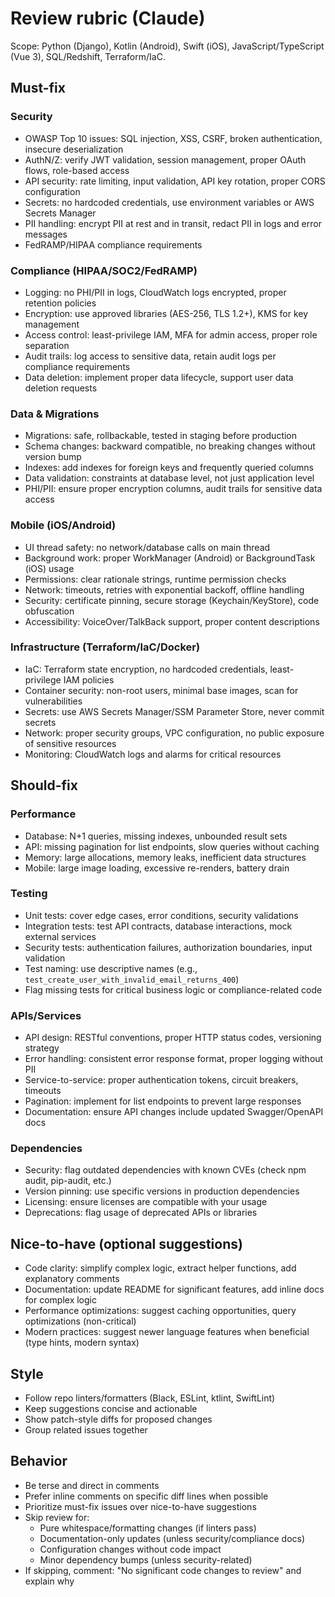 # Review rubric (Claude)
Scope: Python (Django), Kotlin (Android), Swift (iOS), JavaScript/TypeScript (Vue 3), SQL/Redshift, Terraform/IaC.

## Must-fix

### Security
- OWASP Top 10 issues: SQL injection, XSS, CSRF, broken authentication, insecure deserialization
- AuthN/Z: verify JWT validation, session management, proper OAuth flows, role-based access
- API security: rate limiting, input validation, API key rotation, proper CORS configuration
- Secrets: no hardcoded credentials, use environment variables or AWS Secrets Manager
- PII handling: encrypt PII at rest and in transit, redact PII in logs and error messages
- FedRAMP/HIPAA compliance requirements

### Compliance (HIPAA/SOC2/FedRAMP)
- Logging: no PHI/PII in logs, CloudWatch logs encrypted, proper retention policies
- Encryption: use approved libraries (AES-256, TLS 1.2+), KMS for key management
- Access control: least-privilege IAM, MFA for admin access, proper role separation
- Audit trails: log access to sensitive data, retain audit logs per compliance requirements
- Data deletion: implement proper data lifecycle, support user data deletion requests

### Data & Migrations
- Migrations: safe, rollbackable, tested in staging before production
- Schema changes: backward compatible, no breaking changes without version bump
- Indexes: add indexes for foreign keys and frequently queried columns
- Data validation: constraints at database level, not just application level
- PHI/PII: ensure proper encryption columns, audit trails for sensitive data access

### Mobile (iOS/Android)
- UI thread safety: no network/database calls on main thread
- Background work: proper WorkManager (Android) or BackgroundTask (iOS) usage
- Permissions: clear rationale strings, runtime permission checks
- Network: timeouts, retries with exponential backoff, offline handling
- Security: certificate pinning, secure storage (Keychain/KeyStore), code obfuscation
- Accessibility: VoiceOver/TalkBack support, proper content descriptions

### Infrastructure (Terraform/IaC/Docker)
- IaC: Terraform state encryption, no hardcoded credentials, least-privilege IAM policies
- Container security: non-root users, minimal base images, scan for vulnerabilities
- Secrets: use AWS Secrets Manager/SSM Parameter Store, never commit secrets
- Network: proper security groups, VPC configuration, no public exposure of sensitive resources
- Monitoring: CloudWatch logs and alarms for critical resources

## Should-fix

### Performance
- Database: N+1 queries, missing indexes, unbounded result sets
- API: missing pagination for list endpoints, slow queries without caching
- Memory: large allocations, memory leaks, inefficient data structures
- Mobile: large image loading, excessive re-renders, battery drain

### Testing
- Unit tests: cover edge cases, error conditions, security validations
- Integration tests: test API contracts, database interactions, mock external services
- Security tests: authentication failures, authorization boundaries, input validation
- Test naming: use descriptive names (e.g., `test_create_user_with_invalid_email_returns_400`)
- Flag missing tests for critical business logic or compliance-related code

### APIs/Services
- API design: RESTful conventions, proper HTTP status codes, versioning strategy
- Error handling: consistent error response format, proper logging without PII
- Service-to-service: proper authentication tokens, circuit breakers, timeouts
- Pagination: implement for list endpoints to prevent large responses
- Documentation: ensure API changes include updated Swagger/OpenAPI docs

### Dependencies
- Security: flag outdated dependencies with known CVEs (check npm audit, pip-audit, etc.)
- Version pinning: use specific versions in production dependencies
- Licensing: ensure licenses are compatible with your usage
- Deprecations: flag usage of deprecated APIs or libraries

## Nice-to-have (optional suggestions)

- Code clarity: simplify complex logic, extract helper functions, add explanatory comments
- Documentation: update README for significant features, add inline docs for complex logic
- Performance optimizations: suggest caching opportunities, query optimizations (non-critical)
- Modern practices: suggest newer language features when beneficial (type hints, modern syntax)

## Style

- Follow repo linters/formatters (Black, ESLint, ktlint, SwiftLint)
- Keep suggestions concise and actionable
- Show patch-style diffs for proposed changes
- Group related issues together

## Behavior

- Be terse and direct in comments
- Prefer inline comments on specific diff lines when possible
- Prioritize must-fix issues over nice-to-have suggestions
- Skip review for:
  - Pure whitespace/formatting changes (if linters pass)
  - Documentation-only updates (unless security/compliance docs)
  - Configuration changes without code impact
  - Minor dependency bumps (unless security-related)
- If skipping, comment: "No significant code changes to review" and explain why
